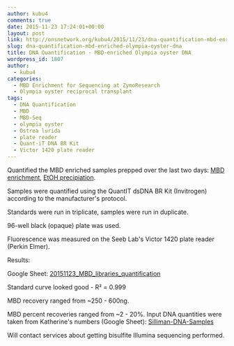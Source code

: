 ```yaml
---
author: kubu4
comments: true
date: 2015-11-23 17:24:01+00:00
layout: post
link: http://onsnetwork.org/kubu4/2015/11/23/dna-quantification-mbd-enriched-olympia-oyster-dna/
slug: dna-quantification-mbd-enriched-olympia-oyster-dna
title: DNA Quantification - MBD-enriched Olympia oyster DNA
wordpress_id: 1807
author:
  - kubu4
categories:
  - MBD Enrichment for Sequencing at ZymoResearch
  - Olympia oyster reciprocal transplant
tags:
  - DNA Quantification
  - MBD
  - MBD-Seq
  - olympia oyster
  - Ostrea lurida
  - plate reader
  - Quant-iT DNA BR Kit
  - Victor 1420 plate reader
---
```


Quantified the MBD enriched samples prepped over the last two days: [MBD enrichment](http://onsnetwork.org/kubu4/2015/11/21/mbd-enrichment-sonicated-olympia-oyster-gdna/), [EtOH precipiation](http://onsnetwork.org/kubu4/2015/11/22/ethanol-precipitation-olympia-oyster-mbd/).

Samples were quantified using the QuantIT dsDNA BR Kit (Invitrogen) according to the manufacturer's protocol.

Standards were run in triplicate, samples were run in duplicate.

96-well black (opaque) plate was used.

Fluorescence was measured on the Seeb Lab's Victor 1420 plate reader (Perkin Elmer).

Results:

Google Sheet: [20151123_MBD_libraries_quantification](https://docs.google.com/spreadsheets/d/1sGU8S_nGMEdRpB3nSye3lDyUUoZFmS2qHgeVSvqWS38/edit?usp=sharing)

Standard curve looked good - R² = 0.999

MBD recovery ranged from ~250 - 600ng.

MBD percent recoveries ranged from ~2 - 20%. Input DNA quantities were taken from Katherine's numbers (Google Sheet): [Silliman-DNA-Samples](https://docs.google.com/spreadsheets/d/1anTR7QLB1p_Oyh_hUIWKKHy21sSvVjwTZmdqqxwcpWM/edit?usp=sharing)

Will contact services about getting bisulfite Illumina sequencing performed.
